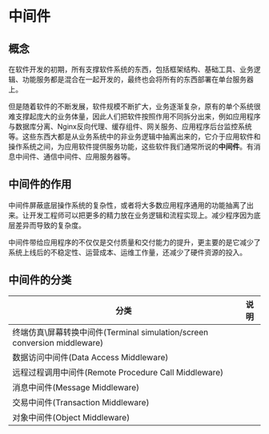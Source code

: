 # 中间件

## 概念

在软件开发的初期，所有支撑软件系统的东西，包括框架结构、基础工具、业务逻辑、功能服务都是混合在一起开发的，最终也会将所有的东西部署在单台服务器上。

但是随着软件的不断发展，软件规模不断扩大，业务逐渐复杂，原有的单个系统很难支撑起庞大的业务体量，因此人们把软件按照作用不同拆分出来，例如应用程序与数据库分离、Nginx反向代理、缓存组件、网关服务、应用程序后台监控系统等。这些东西大都是从业务系统中的非业务逻辑中抽离出来的，它介于应用软件和操作系统之间，为应用软件提供服务功能，这些软件我们通常所说的**中间件**。有消息中间件、通信中间件、应用服务器等。

## 中间件的作用

中间件屏蔽底层操作系统的复杂性，或者将大多数应用程序通用的功能抽离了出来。让开发工程师可以把更多的精力放在业务逻辑和流程实现上。减少程序因为底层差异而导致的复杂度。

中间件带给应用程序的不仅仅是交付质量和交付能力的提升，更主要的是它减少了系统上线后的不稳定性、运营成本、运维工作量，还减少了硬件资源的投入。

## 中间件的分类

| 分类                                                         | 说明 |
| ------------------------------------------------------------ | ---- |
| 终端仿真\屏幕转换中间件(Terminal simulation/screen conversion middleware) |      |
| 数据访问中间件(Data Access Middleware)                       |      |
| 远程过程调用中间件(Remote Procedure Call Middleware)         |      |
| 消息中间件(Message Middleware)                               |      |
| 交易中间件(Transaction Middleware)                           |      |
| 对象中间件(Object Middleware)                                |      |

